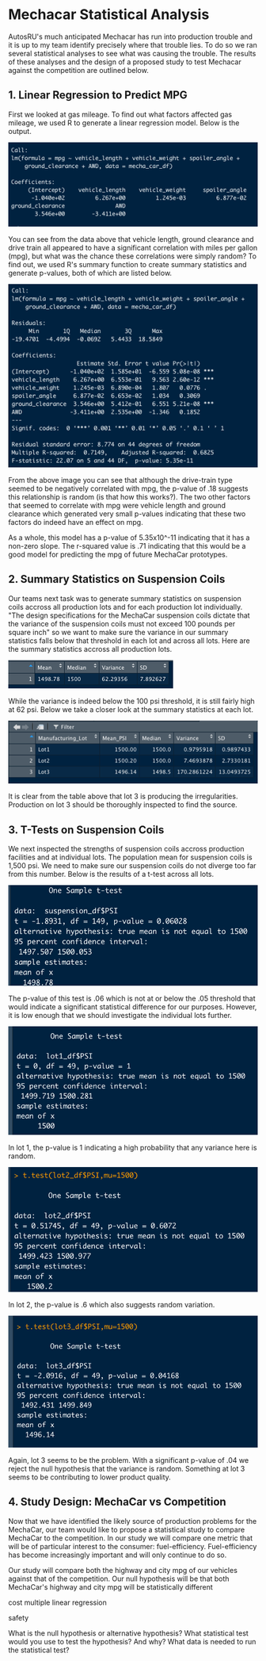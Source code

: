 # Mechacar Statistical Analysis

AutosRU's much anticipated Mechacar has run into production trouble and it is up to my team identify precisely where that trouble lies. To do so we ran several statistical analyses to see what was causing the trouble. The results of these analyses and the design of a proposed study to test Mechacar against the competition are outlined below.

## 1. Linear Regression to Predict MPG

First we looked at gas mileage. To find out what factors affected gas mileage, we used R to generate a linear regression model. Below is the output.

![d1 linear regression](https://github.com/LiShanDa2021/mechacar_statistical_analysis/blob/main/d1_linear_reg.png?raw=true)

You can see from the data above that vehicle length, ground clearance and drive train all appeared to have a significant correlation with miles per gallon (mpg), but what was the chance these correlations were simply random? To find out, we used R's summary function to create summary statistics and generate p-values, both of which are listed below.

![d1 summary](https://github.com/LiShanDa2021/mechacar_statistical_analysis/blob/main/d1_summary.png?raw=true)

From the above image you can see that although the drive-train type seemed to be negatively correlated with mpg, the p-value of .18 suggests this relationship is random (is that how this works?). The two other factors that seemed to correlate with mpg were vehicle length and ground clearance which generated very small p-values indicating that these two factors do indeed have an effect on mpg.

As a whole, this model has a p-value of 5.35x10^-11 indicating that it has a non-zero slope. The r-squared value is .71 indicating that this would be a good model for predicting the mpg of future MechaCar prototypes.

## 2. Summary Statistics on Suspension Coils

Our teams next task was to generate summary statistics on suspension coils accross all production lots and for each production lot individually. "The design specifications for the MechaCar suspension coils dictate that the variance of the suspension coils must not exceed 100 pounds per square inch" so we want to make sure the variance in our summary statistics falls below that threshold in each lot and across all lots. Here are the summary statistics accross all production lots.

![d2 total summary](https://github.com/LiShanDa2021/mechacar_statistical_analysis/blob/main/d2_total_summary.png?raw=true)

While the variance is indeed below the 100 psi threshold, it is still fairly high at 62 psi. Below we take a closer look at the summary statistics at each lot.

![d2 lot summary](https://github.com/LiShanDa2021/mechacar_statistical_analysis/blob/main/d2_lot_summary.png?raw=true)

It is clear from the table above that lot 3 is producing the irregularities. Production on lot 3 should be thoroughly inspected to find the source.

## 3. T-Tests on Suspension Coils

We next inspected the strengths of suspension coils accross production facilities and at individual lots. The population mean for suspension coils is 1,500 psi. We need to make sure our suspension coils do not diverge too far from this number. Below is the results of a t-test across all lots.

![d3 all lots](https://github.com/LiShanDa2021/mechacar_statistical_analysis/blob/main/d3_all_lots.png?raw=true)

The p-value of this test is .06 which is not at or below the .05 threshold that would indicate a significant statistical difference for our purposes. However, it is low enough that we should investigate the individual lots further.

![d3 lot 1](https://github.com/LiShanDa2021/mechacar_statistical_analysis/blob/main/d3_lot1.png?raw=true)

In lot 1, the p-value is 1 indicating a high probability that any variance here is random.

![d3 lot 2](https://github.com/LiShanDa2021/mechacar_statistical_analysis/blob/main/d3_lot2.png?raw=true)

In lot 2, the p-value is .6 which also suggests random variation.

![d3 lot 3](https://github.com/LiShanDa2021/mechacar_statistical_analysis/blob/main/d3_lot3.png?raw=true)

Again, lot 3 seems to be the problem. With a significant p-value of .04 we reject the null hypothesis that the variance is random. Something at lot 3 seems to be contributing to lower product quality.

## 4. Study Design: MechaCar vs Competition

Now that we have identified the likely source of production problems for the MechaCar, our team would like to propose a statistical study to compare MechaCar to the competition. In our study we will compare one metric that will be of particular interest to the consumer: fuel-efficiency. Fuel-efficiency has become increasingly important and will only continue to do so.

Our study will compare both the highway and city mpg of our vehicles against that of the competition. Our null hypothesis will be that both MechaCar's highway and city mpg will be statistically different 

cost
multiple linear regression

safety



What is the null hypothesis or alternative hypothesis?
What statistical test would you use to test the hypothesis? And why?
What data is needed to run the statistical test?
